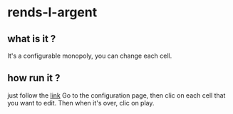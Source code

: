 # rends-l-argent
## what is it ?
It's a configurable monopoly, you can change each cell. 
## how run it ?
just follow the [link](https://matoran.github.io/rends-l-argent/)
Go to the configuration page, then clic on each cell that you want to edit. Then when it's over, clic on play.  


